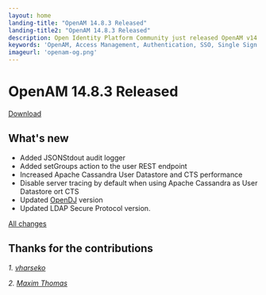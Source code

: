 ```yaml
---
layout: home
landing-title: "OpenAM 14.8.3 Released"
landing-title2: "OpenAM 14.8.3 Released"
description: Open Identity Platform Community just released OpenAM v14.8.3
keywords: 'OpenAM, Access Management, Authentication, SSO, Single Sign On, Open Identity Platform, Release, Audit'
imageurl: 'openam-og.png'
---
```

# OpenAM 14.8.3 Released
[Download](https://github.com/OpenIdentityPlatform/OpenAM/releases/tag/14.8.3)

## What's new
* Added JSONStdout audit logger
* Added setGroups action to the user REST endpoint
* Increased Apache Cassandra User Datastore and CTS performance
* Disable server tracing by default when using Apache Cassandra as User Datastore ort CTS
* Updated [OpenDJ](https://github.com/OpenIdentityPlatform/OpenDJ) version
* Updated LDAP Secure Protocol version.


[All changes](https://github.com/OpenIdentityPlatform/OpenAM/compare/14.8.2...14.8.3)

## Thanks for the contributions

<i id="vharseko"><i>1. <a href="https://github.com/vharseko" target="_blank">vharseko</a></i>

<i id="maximthomas"><i>2. <a href="https://github.com/maximthomas" target="_blank">Maxim Thomas</a></i>

